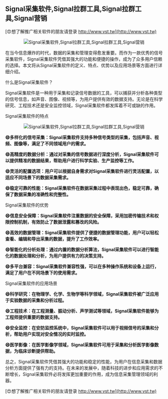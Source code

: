## **Signal采集软件,Signal拉群工具,Signal拉群工具,Signal营销**

[😍想了解推广相关软件的朋友请登录 http://www.vst.tw](http://www.vst.tw)

 <center><img src="https://vst.tw/MP4/tuiguang/png/2.png" alt="Signal采集软件,Signal拉群工具,Signal拉群工具,Signal营销"></center>

在当今信息爆炸的时代，数据的采集和管理变得愈发重要。而作为一款优秀的信号采集软件，Signal采集软件凭借其强大的功能和便捷的操作，成为了众多用户信赖的选择。本文将从Signal采集软件的定义、特点、优势以及应用场景等方面进行详细介绍。

什么是Signal采集软件？

Signal采集软件是一种用于采集和记录信号数据的工具，可以捕获并分析各种类型的信号信息，如声音、图像、视频等，为用户提供有效的数据支持。无论是在科学研究、工程技术还是安全监控领域，Signal采集软件都发挥着不可或缺的作用。

Signal采集软件的特点

 <center><img src="https://vst.tw/MP4/tuiguang/png/3.png" alt="Signal采集软件,Signal拉群工具,Signal拉群工具,Signal营销"></center>

**😄多样化的信号采集：Signal采集软件支持多种信号类型的采集，包括声音、视频、图像等，满足了不同领域用户的需求。**

**😄高精度的数据分析：通过对采集的信号数据进行深度分析，Signal采集软件可以提供精准的数据结果，帮助用户进行科学实验、生产监控等工作。**

**😄灵活的配置选项：用户可以根据自身需求对Signal采集软件进行灵活配置，以适应不同场景下的数据采集需求。**

**😄稳定可靠的性能：Signal采集软件在数据采集过程中表现出色，稳定可靠，确保了数据采集的准确性和完整性。**

Signal采集软件的优势

**😄信息安全保障：Signal采集软件注重数据的安全保障，采用加密传输技术和权限控制机制，有效防止了数据泄露和篡改的风险。**

**😄高效的数据管理：Signal采集软件提供了便捷的数据管理功能，用户可以轻松查看、编辑和导出采集的数据，提升了工作效率。**

**😄智能化的分析处理：通过内置的数据分析算法，Signal采集软件可以进行智能化的数据处理和分析，为用户提供有力的决策支持。**

**😄多平台兼容：Signal采集软件兼容性强，可以在多种操作系统和设备上运行，满足了用户在不同场景下的使用需求。**

Signal采集软件的应用场景

**😄科学研究：在物理学、化学、生物学等科学领域，Signal采集软件被广泛应用于实验数据的采集和分析过程。**

**😄工程技术：在工程测量、振动分析、声学测试等领域，Signal采集软件能够为工程师提供重要的数据支持。**

**😄安全监控：在安防监控系统中，Signal采集软件可以用于视频信号的采集和分析，帮助用户实现对安全情况的实时监控。**

**😄医学影像：在医学影像学领域，Signal采集软件可用于采集和分析医学影像数据，为临床诊断提供帮助。**

总之，Signal采集软件凭借其强大的功能和稳定的性能，为用户在信息采集和数据分析方面提供了强有力的支持。在未来的发展中，随着科技的进步和应用需求的不断增长，Signal采集软件必将发挥更加重要的作用，成为信息采集管理领域的利器。

[😍想了解推广相关软件的朋友请登录 http://www.vst.tw](http://www.vst.tw)



